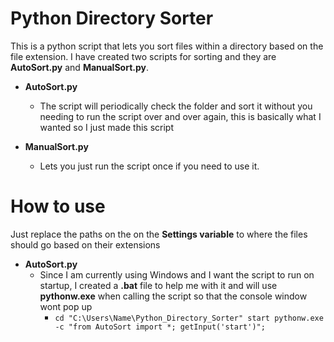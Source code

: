 # Python Directory Sorter
This is a python script that lets you sort files within a directory based on the file extension. I have created two scripts for sorting and they are **AutoSort.py** and **ManualSort.py**.

* **AutoSort.py**
  * The script will periodically check the folder and sort it without you needing to run the script over and over again, this is basically what I wanted so I just made this script
  
* **ManualSort.py**
  * Lets you just run the script once if you need to use it.

# How to use
Just replace the paths on the on the **Settings variable** to where the files should go based on their extensions

* **AutoSort.py**
  * Since I am currently using Windows and I want the script to run on startup, I created a **.bat** file to help me with it and will use **pythonw.exe** when calling the script so that the console window wont pop up
    * `cd "C:\Users\Name\Python_Directory_Sorter" start pythonw.exe -c "from AutoSort import *; getInput('start')";`
  
 
  
  
